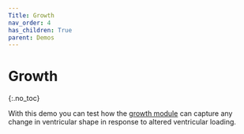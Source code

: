 ```yaml
---
Title: Growth
nav_order: 4
has_children: True
parent: Demos
---
```

# Growth
{:.no_toc}

With this demo you can test how the [growth module](../../modules/growth/growth.html) can capture any change in ventricular shape in response to altered ventricular loading.

